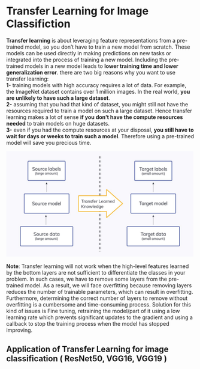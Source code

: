 # Transfer Learning for Image Classifiction  
  
**Transfer learning** is about leveraging feature representations from a pre-trained model, so you don’t have to train a new model from scratch. These models can be used directly in making predictions on new tasks or integrated into the process of training a new model. Including the pre-trained models in a new model leads to **lower training time and lower generalization error**. there are two big reasons why you want to use transfer learning:  
**1-** training models with high accuracy requires a lot of data. For example, the ImageNet dataset contains over 1 million images. In the real world, **you are unlikely to have such a large dataset**.  
**2-** assuming that you had that kind of dataset, you might still not have the resources required to train a model on such a large dataset. Hence transfer learning makes a lot of sense **if you don’t have the compute resources needed** to train models on huge datasets.  
**3-** even if you had the compute resources at your disposal, **you still have to wait for days or weeks to train such a model**. Therefore using a pre-trained model will save you precious time.  

<img src="image/Transfer-learning-idea.jpg" width=500 heigth=500>  

**Note**: Transfer learning will not work when the high-level features learned by the bottom layers are not sufficient to differentiate the classes in your problem. In such cases, we have to remove some layers from the pre-trained model. As a result, we will face overfitting because removing layers reduces the number of trainable parameters, which can result in overfitting. Furthermore, determining the correct number of layers to remove without overfitting is a cumbersome and time-consuming process. Solution for this kind of issues is Fine tuning, retraining the model/part of it using a low learning rate which prevents significant updates to the gradient and using a callback to stop the training process when the model has stopped improving.  



## Application of Transfer Learning for image classification ( ResNet50, VGG16, VGG19 )  
